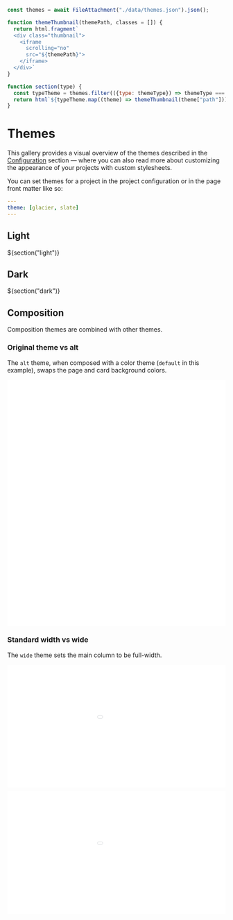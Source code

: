 ```js
const themes = await FileAttachment("./data/themes.json").json();
```

```js
function themeThumbnail(themePath, classes = []) {
  return html.fragment`
  <div class="thumbnail">
    <iframe
      scrolling="no"
      src="${themePath}">
    </iframe>
  </div>`
}

function section(type) {
  const typeTheme = themes.filter(({type: themeType}) => themeType === type);
  return html`${typeTheme.map((theme) => themeThumbnail(theme["path"]))}`
}
```

<style>
  :root {
    --scale: 0.8;
    --composition-scale: 0.375;
    --width: 640px;
  }

  @media (max-width: calc(2rem + 640px + 2rem)) {
    :root {
      --scale: calc(0.8 * 0.75);
      --composition-scale: calc(var(--scale) * (0.375 / 0.8));
      --width: calc((2rem + 640px + 2rem) * 0.75);
    }
  }

  @media (max-width: calc(2rem + 530px + 2rem)) {
    :root {
      --scale: calc(0.8 * 0.5);
      --composition-scale: calc(var(--scale) * (0.375 / 0.8));
      --width: calc((2rem + 530px + 2rem) * 0.5);
    }
  }

  h2 + div, h3 + div, h3 + p + div {
    margin-bottom: 1rem;
  }

  .thumbnail {
    position: relative;
    width: 100%;
    max-width: var(--width);
    aspect-ratio: 16/9;
    overflow: hidden;
  }

  .thumbnail iframe.wide, .thumbnail iframe.default {
    transform: scale(var(--composition-scale));
    min-width: calc(var(--width) / var(--composition-scale));;
    width: 100%;
  }

  .thumbnail iframe {
    position: absolute;
    transform: scale(var(--scale));
    transform-origin: top left;
    min-width: calc(var(--width) / var(--scale));
    max-height: calc((var(--width) / var(--scale)) * 1.5);
    width: 100%;
    border: transparent 1px;
    aspect-ratio: 16/9;
    pointer-events: none;
  }
</style>


# Themes
This gallery provides a visual overview of the themes described in the [Configuration](../../config) section — where you can also read more about customizing the appearance of your projects with custom stylesheets.

You can set themes for a project in the project configuration or in the page front matter like so:
```yaml
---
theme: [glacier, slate]
---
```

## Light

<div>${section("light")}</div>

## Dark

<div>${section("dark")}</div>

## Composition
Composition themes are combined with other themes.

### Original theme vs alt
The `alt` theme, when composed with a color theme (`default` in this example), swaps the page and card background colors.

<div>
  <div class="thumbnail">
    <iframe
      scrolling="no"
      src="showcase/original">
    </iframe>
  </div>
  <div class="thumbnail">
    <iframe
      scrolling="no"
      src="showcase/alt">
    </iframe>
  </div>
</div>


### Standard width vs wide
The `wide` theme sets the main column to be full-width.

<div>
  <div class="thumbnail">
    <iframe
      class="default"
      scrolling="no"
      src="showcase/original">
    </iframe>
  </div>
  <div class="thumbnail" style="margin-top: 8px">
    <iframe
      class="wide"
      scrolling="no"
      src="showcase/wide">
    </iframe>
  </div>
</div>
